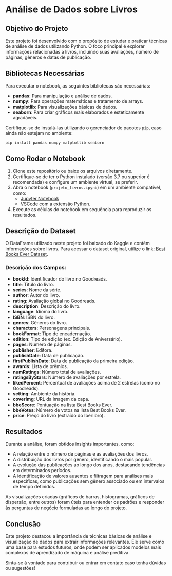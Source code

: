# Análise de Dados sobre Livros

## Objetivo do Projeto
Este projeto foi desenvolvido com o propósito de estudar e praticar técnicas de análise de dados utilizando Python. O foco principal é explorar informações relacionadas a livros, incluindo suas avaliações, número de páginas, gêneros e datas de publicação.

## Bibliotecas Necessárias
Para executar o notebook, as seguintes bibliotecas são necessárias:

- **pandas**: Para manipulação e análise de dados.
- **numpy**: Para operações matemáticas e tratamento de arrays.
- **matplotlib**: Para visualizações básicas de dados.
- **seaborn**: Para criar gráficos mais elaborados e esteticamente agradáveis.

Certifique-se de instalá-las utilizando o gerenciador de pacotes `pip`, caso ainda não estejam no ambiente:

```bash
pip install pandas numpy matplotlib seaborn
```

## Como Rodar o Notebook
1. Clone este repositório ou baixe os arquivos diretamente.
2. Certifique-se de ter o Python instalado (versão 3.7 ou superior é recomendada) e configure um ambiente virtual, se preferir.
3. Abra o notebook (`projeto_livros.ipynb`) em um ambiente compatível, como:
   - [Jupyter Notebook](https://jupyter.org/install)
   - [VSCode](https://code.visualstudio.com/) com a extensão Python.
4. Execute as células do notebook em sequência para reproduzir os resultados.

## Descrição do Dataset
O DataFrame utilizado neste projeto foi baixado do Kaggle e contém informações sobre livros. 
Para acessar o dataset original, utilize o link: [Best Books Ever Dataset](https://www.kaggle.com/datasets/pooriamst/best-books-ever-dataset?resource=download).


### Descrição dos Campos:
- **bookId**: Identificador do livro no Goodreads.
- **title**: Título do livro.
- **series**: Nome da série.
- **author**: Autor do livro.
- **rating**: Avaliação global no Goodreads.
- **description**: Descrição do livro.
- **language**: Idioma do livro.
- **ISBN**: ISBN do livro.
- **genres**: Gêneros do livro.
- **characters**: Personagens principais.
- **bookFormat**: Tipo de encadernação.
- **edition**: Tipo de edição (ex. Edição de Aniversário).
- **pages**: Número de páginas.
- **publisher**: Editora.
- **publishDate**: Data de publicação.
- **firstPublishDate**: Data de publicação da primeira edição.
- **awards**: Lista de prêmios.
- **numRatings**: Número total de avaliações.
- **ratingsByStars**: Número de avaliações por estrela.
- **likedPercent**: Percentual de avaliações acima de 2 estrelas (como no Goodreads).
- **setting**: Ambiente da história.
- **coverImg**: URL da imagem da capa.
- **bbeScore**: Pontuação na lista Best Books Ever.
- **bbeVotes**: Número de votos na lista Best Books Ever.
- **price**: Preço do livro (extraído do Iberlibro).


## Resultados
Durante a análise, foram obtidos insights importantes, como:

- A relação entre o número de páginas e as avaliações dos livros.
- A distribuição dos livros por gênero, identificando o mais popular.
- A evolução das publicações ao longo dos anos, destacando tendências em determinados períodos.
- A identificação de valores ausentes e filtragem para análises mais específicas, como publicações sem gênero associado ou em intervalos de tempo definidos.

As visualizações criadas (gráficos de barras, histogramas, gráficos de dispersão, entre outros) foram úteis para entender os padrões e responder às perguntas de negócio formuladas ao longo do projeto.

## Conclusão
Este projeto destacou a importância de técnicas básicas de análise e visualização de dados para extrair informações relevantes. Ele serve como uma base para estudos futuros, onde podem ser aplicados modelos mais complexos de aprendizado de máquina e análise preditiva.

Sinta-se à vontade para contribuir ou entrar em contato caso tenha dúvidas ou sugestões!
